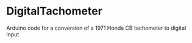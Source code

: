 DigitalTachometer
=================

Arduino code for a conversion of a 1971 Honda CB tachometer to digital input
